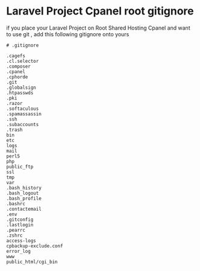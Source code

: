 
# Laravel Project Cpanel root gitignore

if you place your Laravel Project on Root Shared Hosting Cpanel and want to use git ,
add this following gitignore onto yours

```
# .gitignore

.cagefs
.cl.selector
.composer
.cpanel
.cphorde
.git
.globalsign
.htpasswds
.pki
.razor
.softaculous
.spamassassin
.ssh
.subaccounts
.trash
bin
etc
logs
mail
perl5
php
public_ftp
ssl
tmp
var
.bash_history
.bash_logout
.bash_profile
.bashrc
.contactemail
.env
.gitconfig
.lastlogin
.pearrc
.zshrc
access-logs
cpbackup-exclude.conf
error_log
www
public_html/cgi_bin

```
